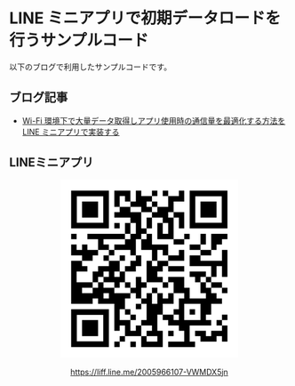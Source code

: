 # LINE ミニアプリで初期データロードを行うサンプルコード

以下のブログで利用したサンプルコードです。

## ブログ記事

- [Wi-Fi 環境下で大量データ取得しアプリ使用時の通信量を最適化する方法を LINE ミニアプリで実装する](https://dev.classmethod.jp/articles/line-mini-app-initial-data-download-with-indexed-db/)

## LINEミニアプリ

<div align="center">
  <img src="./docs/qr-liff-initial-download-with-indexed-db.png" width="320px">
  <p>
    <a href="https://liff.line.me/2005966107-VWMDX5jn" target="_blank">https://liff.line.me/2005966107-VWMDX5jn</a>
  </p>
</div>
